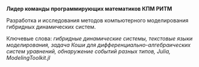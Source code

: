 **Лидер команды программирующих математиков КПМ РИТМ**

Разработка и исследования методов компьютерного моделирования гибридных динамических систем.

Ключевые слова: *гибридные динамические системы, текстовые языки моделирования, задача Коши для дифференциально-алгебраических систем уравнений, обнаружение событий разных типов, Julia, ModelingToolkit.jl*